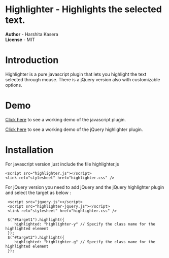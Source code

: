 # Highlighter - Highlights the selected text.

__Author__   - Harshita Kasera  
__License__   - MIT 


# Introduction

Highlighter is a pure javascript plugin that lets you highlight the text selected through mouse. There is a jQuery version also with customizable options.

# Demo
[Click here](http://jsfiddle.net/hkasera/sdUUD/18/) to see a working demo of the javascript plugin.

[Click here](http://jsfiddle.net/hkasera/pT5s8/) to see a working demo of the jQuery highlighter plugin.


# Installation

For javascript version just include the file highlighter.js
    
    <script src="highlighter.js"></script>
    <link rel="stylesheet" href="highlighter.css" />

For jQuery version you need to add jQuery and the jQuery highlighter plugin and select the target as below :

     <script src="jquery.js"></script>
     <script src="highlighter-jquery.js"></script>
     <link rel="stylesheet" href="highlighter.css" />
     
     $("#target1").highlight({
        highlighted: "highlighter-y" // Specify the class name for the highlighted element
     });
     $("#target2").highlight({
        highlighted: "highlighter-g" // Specify the class name for the highlighted element
     });



